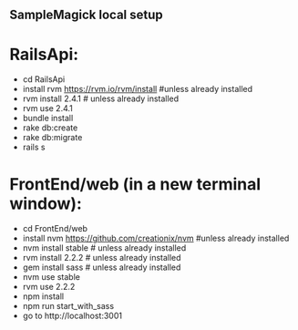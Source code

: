 ## SampleMagick local setup

# RailsApi:

- cd RailsApi
- install rvm https://rvm.io/rvm/install #unless already installed
- rvm install 2.4.1   # unless already installed
- rvm use 2.4.1
- bundle install
- rake db:create
- rake db:migrate
- rails s

# FrontEnd/web (in a new terminal window):

- cd FrontEnd/web
- install nvm https://github.com/creationix/nvm #unless already installed
- nvm install stable  # unless already installed
- rvm install 2.2.2   # unless already installed
- gem install sass    # unless already installed
- nvm use stable
- rvm use 2.2.2
- npm install
- npm run start_with_sass
- go to http://localhost:3001